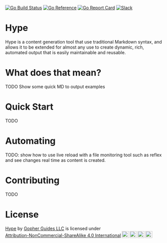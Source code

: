 
[![Go Build Status](https://github.com/gopherguides/hype/actions/workflows/tests.yml/badge.svg)](https://github.com/gopherguides/hype/actions)
[![Go Reference](https://pkg.go.dev/badge/github.com/goherguides/hype.svg)](https://pkg.go.dev/github.com/gopherguides/hype)
[![Go Report Card](https://goreportcard.com/badge/github.com/gopherguides/hype)](https://goreportcard.com/report/github.com/gopherguides/hype)
[![Slack](https://img.shields.io/badge/Slack-hype-brightgreen)](https://gophers.slack.com/archives/C05SKNHQY3U)
 
# Hype
Hype is a content generation tool that use traditional Markdown syntax, and allows it to be extended for almost any use to create dynamic, rich, automated output that is easily maintainable and reusable.

# What does that mean?
TODO Show some quick MD to output examples

# Quick Start
TODO

# Automating
TODO: show how to use live reload with a file monitoring tool such as reflex and see changes real time as content is created.

# Contributing
TODO

# License
<p xmlns:cc="http://creativecommons.org/ns#" xmlns:dct="http://purl.org/dc/terms/"><a property="dct:title" rel="cc:attributionURL" href="https://github.com/gopherguides/hype">Hype</a> by <a rel="cc:attributionURL dct:creator" property="cc:attributionName" href="https://github.com/gopherguides">Gopher Guides LLC</a> is licensed under <a href="http://creativecommons.org/licenses/by-nc-sa/4.0/?ref=chooser-v1" target="_blank" rel="license noopener noreferrer" style="display:inline-block;">Attribution-NonCommercial-ShareAlike 4.0 International<img style="height:22px!important;margin-left:3px;vertical-align:text-bottom;" src="https://mirrors.creativecommons.org/presskit/icons/cc.svg?ref=chooser-v1"><img style="height:22px!important;margin-left:3px;vertical-align:text-bottom;" src="https://mirrors.creativecommons.org/presskit/icons/by.svg?ref=chooser-v1"><img style="height:22px!important;margin-left:3px;vertical-align:text-bottom;" src="https://mirrors.creativecommons.org/presskit/icons/nc.svg?ref=chooser-v1"><img style="height:22px!important;margin-left:3px;vertical-align:text-bottom;" src="https://mirrors.creativecommons.org/presskit/icons/sa.svg?ref=chooser-v1"></a></p>


